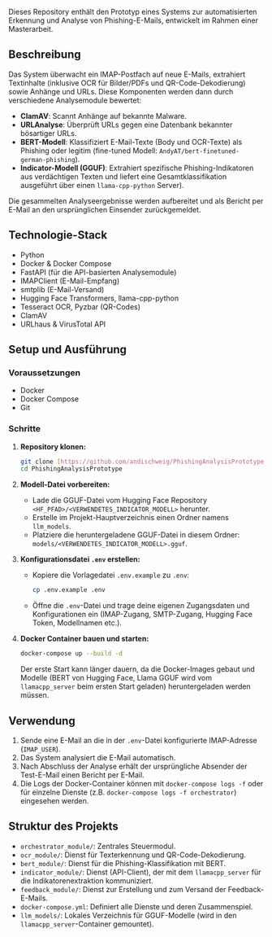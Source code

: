 Dieses Repository enthält den Prototyp eines Systems zur automatisierten Erkennung und Analyse von Phishing-E-Mails,
entwickelt im Rahmen einer Masterarbeit.

## Beschreibung

Das System überwacht ein IMAP-Postfach auf neue E-Mails, extrahiert Textinhalte (inklusive OCR für Bilder/PDFs und
QR-Code-Dekodierung) sowie Anhänge und URLs. Diese Komponenten werden dann durch verschiedene Analysemodule bewertet:

* **ClamAV**: Scannt Anhänge auf bekannte Malware.
* **URLAnalyse**: Überprüft URLs gegen eine Datenbank bekannter bösartiger URLs.
* **BERT-Modell**: Klassifiziert E-Mail-Texte (Body und OCR-Texte) als Phishing oder legitim (fine-tuned Modell:
  `AndyAT/bert-finetuned-german-phishing`).
* **Indicator-Modell (GGUF)**: Extrahiert spezifische Phishing-Indikatoren aus verdächtigen Texten und liefert eine
  Gesamtklassifikation ausgeführt über einen `llama-cpp-python` Server).

Die gesammelten Analyseergebnisse werden aufbereitet und als Bericht per E-Mail an den ursprünglichen Einsender
zurückgemeldet.

## Technologie-Stack

* Python
* Docker & Docker Compose
* FastAPI (für die API-basierten Analysemodule)
* IMAPClient (E-Mail-Empfang)
* smtplib (E-Mail-Versand)
* Hugging Face Transformers, llama-cpp-python
* Tesseract OCR, Pyzbar (QR-Codes)
* ClamAV
* URLhaus & VirusTotal API

## Setup und Ausführung

### Voraussetzungen

* Docker
* Docker Compose
* Git

### Schritte

1. **Repository klonen:**
   ```bash
   git clone [https://github.com/andischweig/PhishingAnalysisPrototype.git](https://github.com/andischweig/PhishingAnalysisPrototype.git) 
   cd PhishingAnalysisPrototype
   ```
2. **Modell-Datei vorbereiten:**
    * Lade die GGUF-Datei vom Hugging Face Repository `<HF_PFAD>/<VERWENDETES_INDICATOR_MODELL>` herunter.
    * Erstelle im Projekt-Hauptverzeichnis einen Ordner namens `llm_models`.
    * Platziere die heruntergeladene GGUF-Datei in diesem Ordner: `models/<VERWENDETES_INDICATOR_MODELL>.gguf`.

3. **Konfigurationsdatei `.env` erstellen:**
    * Kopiere die Vorlagedatei `.env.example` zu `.env`:
        ```bash
        cp .env.example .env
        ```
    * Öffne die `.env`-Datei und trage deine eigenen Zugangsdaten und Konfigurationen ein (IMAP-Zugang, SMTP-Zugang,
      Hugging Face Token, Modellnamen etc.).

4. **Docker Container bauen und starten:**
   ```bash
   docker-compose up --build -d
   ```
   Der erste Start kann länger dauern, da die Docker-Images gebaut und Modelle (BERT von Hugging Face, Llama GGUF wird
   vom `llamacpp_server` beim ersten Start geladen) heruntergeladen werden müssen.

## Verwendung

1. Sende eine E-Mail an die in der `.env`-Datei konfigurierte IMAP-Adresse (`IMAP_USER`).
2. Das System analysiert die E-Mail automatisch.
3. Nach Abschluss der Analyse erhält der ursprüngliche Absender der Test-E-Mail einen Bericht per E-Mail.
4. Die Logs der Docker-Container können mit `docker-compose logs -f` oder für einzelne Dienste (z.B.
   `docker-compose logs -f orchestrator`) eingesehen werden.

## Struktur des Projekts

* `orchestrator_module/`: Zentrales Steuermodul.
* `ocr_module/`: Dienst für Texterkennung und QR-Code-Dekodierung.
* `bert_module/`: Dienst für die Phishing-Klassifikation mit BERT.
* `indicator_module/`: Dienst (API-Client), der mit dem `llamacpp_server` für die Indikatorenextraktion kommuniziert.
* `feedback_module/`: Dienst zur Erstellung und zum Versand der Feedback-E-Mails.
* `docker-compose.yml`: Definiert alle Dienste und deren Zusammenspiel.
* `llm_models/`: Lokales Verzeichnis für GGUF-Modelle (wird in den `llamacpp_server`-Container gemountet).
